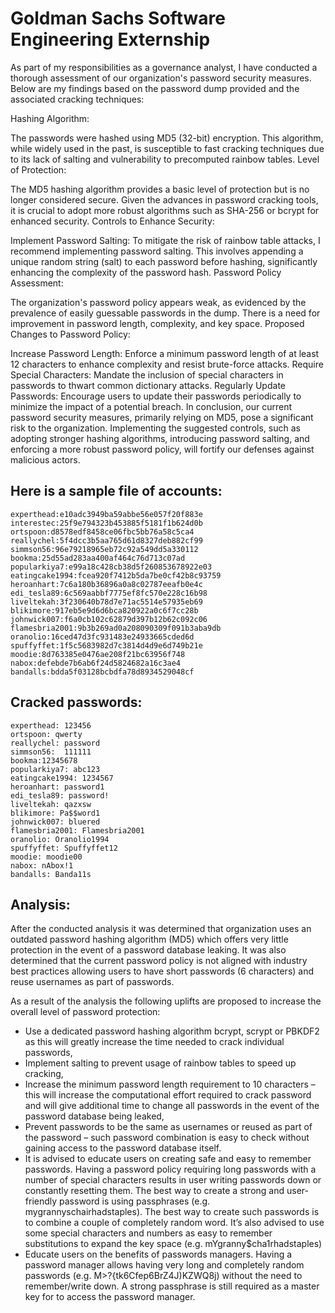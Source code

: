 # Goldman Sachs Software Engineering Externship

As part of my responsibilities as a governance analyst, I have conducted a thorough assessment of our organization's password security measures. Below are my findings based on the password dump provided and the associated cracking techniques:

Hashing Algorithm:

The passwords were hashed using MD5 (32-bit) encryption. This algorithm, while widely used in the past, is susceptible to fast cracking techniques due to its lack of salting and vulnerability to precomputed rainbow tables.
Level of Protection:

The MD5 hashing algorithm provides a basic level of protection but is no longer considered secure. Given the advances in password cracking tools, it is crucial to adopt more robust algorithms such as SHA-256 or bcrypt for enhanced security.
Controls to Enhance Security:

Implement Password Salting: To mitigate the risk of rainbow table attacks, I recommend implementing password salting. This involves appending a unique random string (salt) to each password before hashing, significantly enhancing the complexity of the password hash.
Password Policy Assessment:

The organization's password policy appears weak, as evidenced by the prevalence of easily guessable passwords in the dump. There is a need for improvement in password length, complexity, and key space.
Proposed Changes to Password Policy:

Increase Password Length: Enforce a minimum password length of at least 12 characters to enhance complexity and resist brute-force attacks.
Require Special Characters: Mandate the inclusion of special characters in passwords to thwart common dictionary attacks.
Regularly Update Passwords: Encourage users to update their passwords periodically to minimize the impact of a potential breach.
In conclusion, our current password security measures, primarily relying on MD5, pose a significant risk to the organization. Implementing the suggested controls, such as adopting stronger hashing algorithms, introducing password salting, and enforcing a more robust password policy, will fortify our defenses against malicious actors.


## Here is a sample file of accounts:
```
experthead:e10adc3949ba59abbe56e057f20f883e
interestec:25f9e794323b453885f5181f1b624d0b
ortspoon:d8578edf8458ce06fbc5bb76a58c5ca4
reallychel:5f4dcc3b5aa765d61d8327deb882cf99
simmson56:96e79218965eb72c92a549dd5a330112
bookma:25d55ad283aa400af464c76d713c07ad
popularkiya7:e99a18c428cb38d5f260853678922e03
eatingcake1994:fcea920f7412b5da7be0cf42b8c93759
heroanhart:7c6a180b36896a0a8c02787eeafb0e4c
edi_tesla89:6c569aabbf7775ef8fc570e228c16b98
liveltekah:3f230640b78d7e71ac5514e57935eb69
blikimore:917eb5e9d6d6bca820922a0c6f7cc28b
johnwick007:f6a0cb102c62879d397b12b62c092c06
flamesbria2001:9b3b269ad0a208090309f091b3aba9db
oranolio:16ced47d3fc931483e24933665cded6d
spuffyffet:1f5c5683982d7c3814d4d9e6d749b21e
moodie:8d763385e0476ae208f21bc63956f748
nabox:defebde7b6ab6f24d5824682a16c3ae4
bandalls:bdda5f03128bcbdfa78d8934529048cf
```
## Cracked passwords:
```
experthead: 123456
ortspoon: qwerty
reallychel: password
simmson56:  111111
bookma:12345678
popularkiya7: abc123
eatingcake1994: 1234567
heroanhart: password1
edi_tesla89: password!
liveltekah: qazxsw
blikimore: Pa$$word1
johnwick007: bluered
flamesbria2001: Flamesbria2001
oranolio: Oranolio1994
spuffyffet: Spuffyffet12
moodie: moodie00
nabox: nAbox!1
bandalls: Banda11s
```
## Analysis:

After the conducted analysis it was determined that organization uses an outdated password hashing algorithm (MD5) which offers very little protection in the event of a password database leaking. It was also determined that the current password policy is not aligned with industry best practices allowing users to have short passwords (6 characters) and reuse usernames as part of passwords. 

As a result of the analysis the following uplifts are proposed to increase the overall level of password protection: 

- Use a dedicated password hashing algorithm bcrypt, scrypt or PBKDF2 as this will greatly increase the time needed to crack individual passwords,
- Implement salting to prevent usage of rainbow tables to speed up cracking,
- Increase the minimum password length requirement to 10 characters – this will increase the computational effort required to crack password and will give additional time to change all passwords in the event of the password database being leaked,
- Prevent passwords to be the same as usernames or reused as part of the password – such password combination is easy to check without gaining access to the password database itself. 
- It is advised to educate users on creating safe and easy to remember passwords. Having a password policy requiring long passwords with a number of special characters results in user writing passwords down or constantly resetting them. The best way to create a strong and user-friendly password is using passphrases (e.g.  mygrannyschairhadstaples). The best way to create such passwords is to combine a couple of completely random word. It’s also advised to use some special characters and numbers as easy to remember substitutions to expand the key space (e.g. mYgranny$cha1rhadstaples)
- Educate users on the benefits of passwords managers. Having a password manager allows having very long and completely random passwords (e.g. M>?{tk6Cfep6BrZ4J)KZWQ8j) without the need to remember/write down. A strong passphrase is still required as a master key for to access the password manager.
